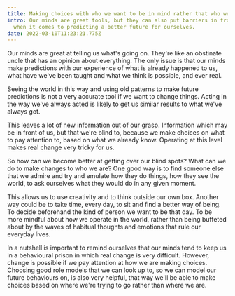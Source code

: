 ```yaml
---
title: Making choices with who we want to be in mind rather that who we are
intro: Our minds are great tools, but they can also put barriers in front of us
  when it comes to predicting a better future for ourselves.
date: 2022-03-10T11:23:21.775Z
---
```

Our minds are great at telling us what's going on. They're like an obstinate uncle that has an opinion about everything. The only issue is that our minds make predictions with our experience of what is already happened to us, what have we've been taught and what we think is possible, and ever real. 

Seeing the world in this way and using old patterns to make future predictions is not a very accurate tool if we want to change things. Acting in the way we've always acted is likely to get us similar results to what we've always got. 

This leaves a lot of new information out of our grasp. Information which may be in front of us, but that we're blind to, because we make choices on what to pay attention to, based on what we already know. Operating at this level makes real change very tricky for us. 

So how can we become better at getting over our blind spots? What can we do to make changes to who we are? One good way is to find someone else that we admire and try and emulate how they do things, how they see the world, to ask ourselves what they would do in any given moment. 

This allows us to use creativity and to think outside our own box. Another way could be to take time, every day, to sit and find a better way of being. To decide beforehand the kind of person we want to be that day. To be more mindful about how we operate in the world, rather than being buffeted about by the waves of habitual thoughts and emotions that rule our everyday lives.

In a nutshell is important to remind ourselves that our minds tend to keep us in a behavioural prison in which real change is very difficult. However, change is possible if we pay attention at how we are making choices. Choosing good role models that we can look up to, so we can model our future behaviours on, is also very helpful, that way we'll be able to make choices based on where we're trying to go rather than where we are.